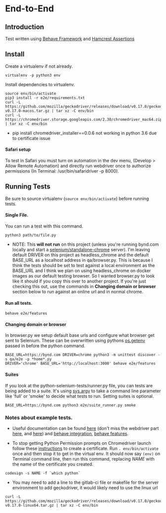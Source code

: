 # End-to-End

## Introduction

Test written using [Behave Framework](http://pythonhosted.org/behave/) and [Hamcrest Assertions](https://github.com/hamcrest/PyHamcrest)

## Install
Create a virtualenv if not already.
```
virtualenv -p python3 env
```
Install dependencies to virtualenv.
```
source env/bin/activate
pip3 install -r e2e/requirements.txt
curl -L https://github.com/mozilla/geckodriver/releases/download/v0.17.0/geckodriver-v0.17.0-macos.tar.gz | tar xz -C env/bin
curl -L https://chromedriver.storage.googleapis.com/2.30/chromedriver_mac64.zip | tar xz -C env/bin
```
* pip install chromedriver_installer==0.0.6 not working in python 3.6 due to certificate issue

#### Safari setup
To test in Safari you must turn on automation in the dev menu, (Develop > Allow Remote Automation) and directly run webdriver once to authorize permissions (In Terminal: /usr/bin/safaridriver -p 8000).

## Running Tests
Be sure to source virtualenv (```source env/bin/activate```) before running tests.

#### Single File.
You can run a test with this command.
```
python3 path/to/file.py
```
 * NOTE: This **will not run** on this project (unless you're running bynd.com locally and start a [selenium/standalone-chrome](https://hub.docker.com/r/selenium/standalone-chrome/) server). I'm leaving default DRIVER on this project as headless_chrome and the default BASE_URL as a localhost address in qa/browser.py. This is because I think the tests should be set to test against a local environment as the BASE_URL and I think we plan on using headless_chrome on docker images as our default testing browser. So I wanted browser.py to look like it should if you copy this over to another project. If you're just checking this out, use the commands in **Changing domain or browser** section below to run against an online url and in normal chrome.


#### Run all tests.

```
behave e2e/features
```

#### Changing domain or browser
In browser.py we setup default base urls and configure what browser get sent to Selenium. These can be overwritten using pythons
[os.getenv](https://docs.python.org/3/library/os.html#process-parameters) passed in before the python command.
```
BASE_URL=https://bynd.com DRIVER=chrome python3 -m unittest discover -s qa/e2e -p *home*.py
DRIVER='chrome' BASE_URL='http://localhost:3000' behave e2e/features
```

#### Suites
If you look at the python-selenium-tests/runner.py file, you can tests are being added to a suite. It's using [sys.argv](https://docs.python.org/2/library/sys.html) to take a command line parameter like 'full' or 'smoke'
to decide what tests to run. Setting suites is optional.
```
BASE_URL=https://bynd.com python3 e2e/suite_runner.py smoke
```


### Notes about example tests.

* Useful documentation can be found [here](http://selenium-python.readthedocs.io/) (don't miss the webdriver part [here](http://selenium-python.readthedocs.io/api.html#locate-elements-by),  and [here](http://www.seleniumhq.org/docs/)) and [behave integration](http://behave.readthedocs.io/en/latest/tutorial.html), [behave features](https://pythonhosted.org/behave/gherkin.html#given-when-then-and-but).

* To stop getting Python Permission prompts on Chromedriver launch follow these [instructions](http://bd808.com/blog/2013/10/21/creating-a-self-signed-code-certificate-for-xcode/) to create a certificate. Run `. env/bin/activate` once and then stop it to get in the virtual env. It should now say `(env)` on Terminal command line, then run this command, replacing *NAME* with the name of the certificate you created.
```
codesign -s NAME -f `which python`
```

* You may need to add a line to the gitlab-ci file or makefile for the server environment to add geckodriver, it would likely need to use the linux url
```
curl -L https://github.com/mozilla/geckodriver/releases/download/v0.17.0/geckodriver-v0.17.0-linux64.tar.gz | tar xz -C env/bin
```
